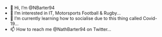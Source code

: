 - 👋 Hi, I’m @NBarter94
- 👀 I’m interested in IT, Motorsports Football & Rugby...
- 🌱 I’m currently learning how to socialise due to this thing called Covid-19...
- 📫 How to reach me @NathBarter94 on Twitter...

<!---
NBarter94/NBarter94 is a ✨ special ✨ repository because its `README.md` (this file) appears on your GitHub profile.
You can click the Preview link to take a look at your changes.
--->
